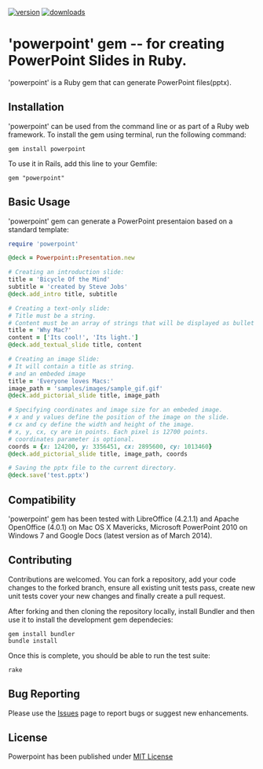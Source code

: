 [![version](https://badge.fury.io/rb/powerpoint.svg)](https://badge.fury.io/rb/powerpointk)
[![downloads](https://ruby-gem-downloads-badge.herokuapp.com/powerpoint?type=total&total_label=downloads)](https://ruby-gem-downloads-badge.herokuapp.com/powerpoint?type=total&total_label=downloads)

# 'powerpoint' gem -- for creating PowerPoint Slides in Ruby.

'powerpoint' is a Ruby gem that can generate PowerPoint files(pptx).

## Installation

'powerpoint' can be used from the command line or as part of a Ruby web framework. To install the gem using terminal, run the following command:

    gem install powerpoint

To use it in Rails, add this line to your Gemfile:

    gem "powerpoint"


## Basic Usage

'powerpoint' gem can generate a PowerPoint presentaion based on a standard template:

```ruby
require 'powerpoint'

@deck = Powerpoint::Presentation.new

# Creating an introduction slide:
title = 'Bicycle Of the Mind'
subtitle = 'created by Steve Jobs'
@deck.add_intro title, subtitle

# Creating a text-only slide:
# Title must be a string.
# Content must be an array of strings that will be displayed as bullet items.
title = 'Why Mac?'
content = ['Its cool!', 'Its light.']
@deck.add_textual_slide title, content

# Creating an image Slide:
# It will contain a title as string.
# and an embeded image
title = 'Everyone loves Macs:'
image_path = 'samples/images/sample_gif.gif'
@deck.add_pictorial_slide title, image_path

# Specifying coordinates and image size for an embeded image.
# x and y values define the position of the image on the slide.
# cx and cy define the width and height of the image.
# x, y, cx, cy are in points. Each pixel is 12700 points.
# coordinates parameter is optional.
coords = {x: 124200, y: 3356451, cx: 2895600, cy: 1013460}
@deck.add_pictorial_slide title, image_path, coords

# Saving the pptx file to the current directory.
@deck.save('test.pptx')
```
  
## Compatibility

'powerpoint' gem has been tested with LibreOffice (4.2.1.1) and Apache OpenOffice (4.0.1) on Mac OS X Mavericks, Microsoft PowerPoint 2010 on Windows 7 and Google Docs (latest version as of March 2014).

## Contributing

Contributions are welcomed. You can fork a repository, add your code changes to the forked branch, ensure all existing unit tests pass, create new unit tests cover your new changes and finally create a pull request.

After forking and then cloning the repository locally, install Bundler and then use it to install the development gem dependecies:

    gem install bundler
    bundle install

Once this is complete, you should be able to run the test suite:

    rake


## Bug Reporting

Please use the [Issues](https://github.com/pythonicrubyist/powerpoint/issues) page to report bugs or suggest new enhancements.

## License

Powerpoint has been published under [MIT License](https://github.com/pythonicrubyist/powerpoint/blob/master/LICENSE.txt)
